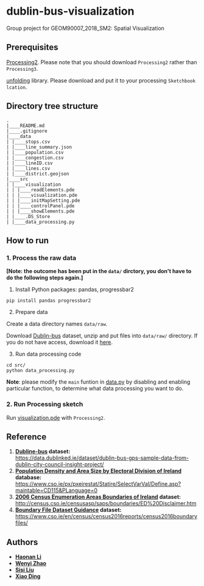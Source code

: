# dublin-bus-visualization

Group project for GEOM90007\_2018\_SM2: Spatial Visualization

## Prerequisites

[Processing2](https://processing.org/download/). Please note that you should download `Processing2` rather than `Processing3`.


[unfolding](https://github.com/tillnagel/unfolding) library. Please download and put it to your processing `Sketchbook lcation`.

## Directory tree structure
```
.
|____README.md
|____.gitignore
|____data
| |____stops.csv
| |____line_summary.json
| |____population.csv
| |____congestion.csv
| |____lineID.csv
| |____lines.csv
| |____district.geojson
|____src
| |____visualization
| | |____readElements.pde
| | |____visualization.pde
| | |____initMapSetting.pde
| | |____controlPanel.pde
| | |____showElements.pde
| |____.DS_Store
| |____data_processing.py
``` 

## How to run

### 1. Process the raw data 
**[Note: the outcome has been put in the ```data/``` dirctory, you don't have to do the following steps again.]**


1) Install Python packages: pandas, progressbar2

```
pip install pandas progressbar2
```
2) Prepare data

Create a data directory names `data/raw`.

Download [Dublin-bus](https://drive.google.com/file/d/1H6GdnppX5Emd2sT8Eid4iEVe2lrLV-o6/view?usp=sharing) dataset, unzip and put files into `data/raw/` directory. If you do not have access, download it [here](https://data.dublinked.ie/dataset/dublin-bus-gps-sample-data-from-dublin-city-council-insight-project/).

3) Run data processing code

```
cd src/
python data_processing.py
```

**Note**: please modify the `main` funtion in [data.py](https://github.com/haonan-li/dublin-bus-visulization/blob/master/src/data.py) by disabling and enabling particular function, to determine what data processing you want to do.

### 2. Run Processing sketch

Run [visualization.pde](https://github.com/haonan-li/dublin-bus-visualization/blob/master/src/visulization/visulization.pde) with `Processing2`.

## Reference

1. **[Dubline-bus](https://data.dublinked.ie/dataset/dublin-bus-gps-sample-data-from-dublin-city-council-insight-project/) dataset:**  
https://data.dublinked.ie/dataset/dublin-bus-gps-sample-data-from-dublin-city-council-insight-project/  
2. **[Population Density and Area Size by Electoral Division of Ireland](https://www.cso.ie/px/pxeirestat/Statire/SelectVarVal/Define.asp?maintable=CD115&PLanguage=0) database:**  
https://www.cso.ie/px/pxeirestat/Statire/SelectVarVal/Define.asp?maintable=CD115&PLanguage=0  
3. **[2006 Census Enumeration Areas Boundaries of Ireland](http://census.cso.ie/censusasp/saps/boundaries/ED%20Disclaimer.htm) dataset:**  
http://census.cso.ie/censusasp/saps/boundaries/ED%20Disclaimer.htm 
4. **[Boundary File Dataset Guidance](https://www.cso.ie/en/census/census2016reports/census2016boundaryfiles/) dataset:**  
https://www.cso.ie/en/census/census2016reports/census2016boundaryfiles/

## Authors

* **[Haonan Li](https://github.com/haonan-li)**
* **[Wenyi Zhao](https://github.com/PeggyZWY)**
* **[Sisi Liu](https://github.com/thinine)** 
* **[Xiao Ding](https://github.com/NeoDing)**



